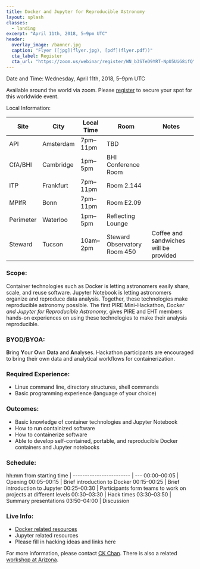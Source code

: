 ```yaml
---
title: Docker and Jupyter for Reproducible Astronomy
layout: splash
classes:
  - landing
excerpt: "April 11th, 2018, 5–9pm UTC"
header:
  overlay_image: /banner.jpg
  caption: "Flyer ([jpg](flyer.jpg), [pdf](flyer.pdf))"
  cta_label: Register
  cta_url: "https://zoom.us/webinar/register/WN_b3STeD9YRT-NpU5UiG8ifQ"
---
```


Date and Time: Wednesday, April 11th, 2018, 5–9pm UTC

Available around the world via zoom.  Please [register](https://zoom.us/webinar/register/WN_b3STeD9YRT-NpU5UiG8ifQ) to secure your spot for this worldwide event.

Local Information:

Site | City | Local Time | Room | Notes
---- | ---- | ---------- | ---- | -----
API | Amsterdam | 7pm–11pm | TBD |
CfA/BHI | Cambridge | 1pm–5pm | BHI Conference Room |
ITP | Frankfurt | 7pm–11pm | Room 2.144 |
MPIfR | Bonn | 7pm–11pm | Room E2.09 |
Perimeter | Waterloo | 1pm–5pm | Reflecting Lounge |
Steward | Tucson | 10am–2pm | Steward Observatory Room 450 | Coffee and sandwiches will be provided

### Scope:

Container technologies such as Docker is letting astronomers easily share, scale, and reuse software.  Jupyter Notebook is letting astronomers organize and reproduce data analysis.  Together, these technologies make reproducible astronomy possible.  The first PIRE Mini-Hackathon, *Docker and Jupyter for Reproducible Astronomy*, gives PIRE and EHT members hands-on experiences on using these technologies to make their analysis reproducible.

### BYOD/BYOA:

**B**ring **Y**our **O**wn **D**ata and **A**nalyses.  Hackathon participants are encouraged to bring their own data and analytical workflows for containerization.

### Required Experience:

- Linux command line, directory structures, shell commands
- Basic programming experience (language of your choice)

### Outcomes:

- Basic knowledge of container technologies and Jupyter Notebook
- How to run containized software
- How to containerize software
- Able to develop self-contained, portable, and reproducible Docker containers and Jupyter notebooks

### Schedule:

hh:mm from starting time |
------------------------ | ---
00:00–00:05 | Opening
00:05–00:15 | Brief introduction to Docker
00:15–00:25 | Brief introduction to Jupyter
00:25–00:30 | Participants form teams to work on projects at different levels
00:30–03:30 | Hack times
03:30–03:50 | Summary presentations
03:50–04:00 | Discussion

### Live Info:

- [Docker related resources](https://cyverse-container-camp-workshop-2018.readthedocs-hosted.com/en/latest/useful_resources/usefulresources_docker.html)
- Jupyter related resources
- Please fill in hacking ideas and links here

For more information, please contact [CK Chan](mailto:chanc@email.arizona.edu).   There is also a related [workshop at Arizona](https://astrocontainers.github.io/2018-05-workshop).
